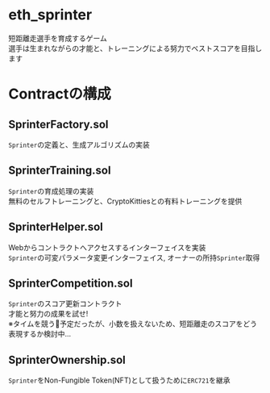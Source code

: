 # eth_sprinter
短距離走選手を育成するゲーム  
選手は生まれながらの才能と、トレーニングによる努力でベストスコアを目指します

# Contractの構成

## SprinterFactory.sol
`Sprinter`の定義と、生成アルゴリズムの実装  

## SprinterTraining.sol
`Sprinter`の育成処理の実装  
無料のセルフトレーニングと、CryptoKittiesとの有料トレーニングを提供  

## SprinterHelper.sol
Webからコントラクトへアクセスするインターフェイスを実装  
`Sprinter`の可変パラメータ変更インターフェイス, オーナーの所持`Sprinter`取得

## SprinterCompetition.sol
`Sprinter`のスコア更新コントラクト  
才能と努力の成果を試せ!  
※タイムを競う予定だったが、小数を扱えないため、短距離走のスコアをどう表現するか検討中...

## SprinterOwnership.sol
`Sprinter`をNon-Fungible Token(NFT)として扱うために`ERC721`を継承  

